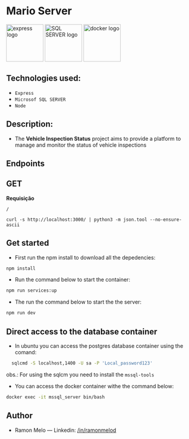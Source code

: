 # Mario Server

<div>
<img src="https://user-images.githubusercontent.com/25181517/183859966-a3462d8d-1bc7-4880-b353-e2cbed900ed6.png" alt="express logo" width="100" height="auto">
<img src="https://raw.githubusercontent.com/marwin1991/profile-technology-icons/refs/heads/main/icons/mssql.png" alt="SQL SERVER logo" width="100" height="auto">
<img src="https://raw.githubusercontent.com/marwin1991/profile-technology-icons/refs/heads/main/icons/docker.png" alt="docker logo" width="100" height="auto">

## Technologies used:

- `Express`
- `Microsof SQL SERVER`
- `Node`

## Description:

- The **Vehicle Inspection Status** project aims to provide a platform to manage and monitor the status of vehicle inspections

## Endpoints

## GET

**Requisição**

`/`

```
curl -s http://localhost:3000/ | python3 -m json.tool --no-ensure-ascii

```

## Get started

- First run the npm install to download all the depedencies:

```sh
npm install
```

- Run the command below to start the container:

```sh
npm run services:up
```

- The run the command below to start the the server:

```sh
npm run dev
```

## Direct access to the database container

- In ubuntu you can access the postgres database container using the comand:

```sh
  sqlcmd -S localhost,1400 -U sa -P 'Local_password123'

```

obs.: For using the sqlcm you need to install the `mssql-tools`

- You can access the docker container withe the command below:

```sh
docker exec -it mssql_server bin/bash
```

## Author

- Ramon Melo — Linkedin: [/in/ramonmelod](https://www.linkedin.com/in/ramonmelod/)
